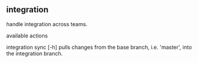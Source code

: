 
integration
-----------

handle integration across teams.

available actions

   integration sync [-h]
      pulls changes from the base branch, i.e. 'master', into the integration branch.
 